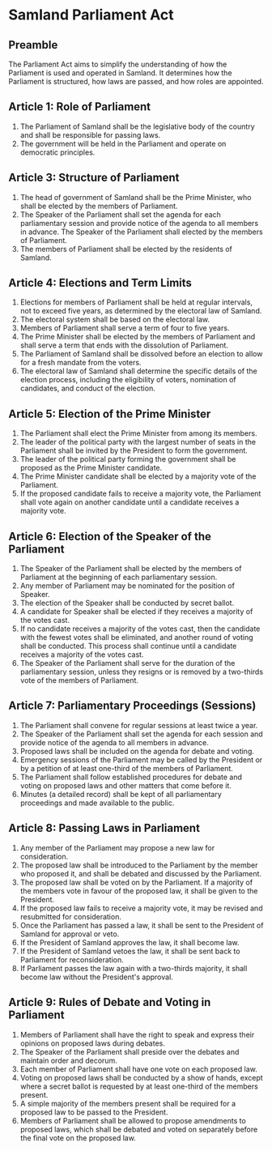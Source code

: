 # Samland Parliament Act

## Preamble

The Parliament Act aims to simplify the understanding of how the Parliament is used and operated in Samland. It determines how the Parliament is structured, how laws are passed, and how roles are appointed.

## Article 1: Role of Parliament

1. The Parliament of Samland shall be the legislative body of the country and shall be responsible for passing laws.
2. The government will be held in the Parliament and operate on democratic principles.

## Article 3: Structure of Parliament

1. The head of government of Samland shall be the Prime Minister, who shall be elected by the members of Parliament.
2. The Speaker of the Parliament shall set the agenda for each parliamentary session and provide notice of the agenda to all members in advance. The Speaker of the Parliament shall elected by the members of Parliament.
3. The members of Parliament shall be elected by the residents of Samland.

## Article 4: Elections and Term Limits

1. Elections for members of Parliament shall be held at regular intervals, not to exceed five years, as determined by the electoral law of Samland.
2. The electoral system shall be based on the electoral law.
3. Members of Parliament shall serve a term of four to five years.
4. The Prime Minister shall be elected by the members of Parliament and shall serve a term that ends with the dissolution of Parliament.
5. The Parliament of Samland shall be dissolved before an election to allow for a fresh mandate from the voters.
6. The electoral law of Samland shall determine the specific details of the election process, including the eligibility of voters, nomination of candidates, and conduct of the election.

## Article 5: Election of the Prime Minister

1. The Parliament shall elect the Prime Minister from among its members.
2. The leader of the political party with the largest number of seats in the Parliament shall be invited by the President to form the government.
3. The leader of the political party forming the government shall be proposed as the Prime Minister candidate.
4. The Prime Minister candidate shall be elected by a majority vote of the Parliament.
5. If the proposed candidate fails to receive a majority vote, the Parliament shall vote again on another candidate until a candidate receives a majority vote.

## Article 6: Election of the Speaker of the Parliament

1. The Speaker of the Parliament shall be elected by the members of Parliament at the beginning of each parliamentary session.
2. Any member of Parliament may be nominated for the position of Speaker.
3. The election of the Speaker shall be conducted by secret ballot.
4. A candidate for Speaker shall be elected if they receives a majority of the votes cast.
5. If no candidate receives a majority of the votes cast, then the candidate with the fewest votes shall be eliminated, and another round of voting shall be conducted. This process shall continue until a candidate receives a majority of the votes cast.
6. The Speaker of the Parliament shall serve for the duration of the parliamentary session, unless they resigns or is removed by a two-thirds vote of the members of Parliament.

## Article 7: Parliamentary Proceedings (Sessions)

1. The Parliament shall convene for regular sessions at least twice a year.
2. The Speaker of the Parliament shall set the agenda for each session and provide notice of the agenda to all members in advance.
3. Proposed laws shall be included on the agenda for debate and voting.
4. Emergency sessions of the Parliament may be called by the President or by a petition of at least one-third of the members of Parliament.
5. The Parliament shall follow established procedures for debate and voting on proposed laws and other matters that come before it.
6. Minutes (a detailed record) shall be kept of all parliamentary proceedings and made available to the public.

## Article 8: Passing Laws in Parliament

1. Any member of the Parliament may propose a new law for consideration.
2. The proposed law shall be introduced to the Parliament by the member who proposed it, and shall be debated and discussed by the Parliament.
3. The proposed law shall be voted on by the Parliament. If a majority of the members vote in favour of the proposed law, it shall be given to the President.
4. If the proposed law fails to receive a majority vote, it may be revised and resubmitted for consideration.
5. Once the Parliament has passed a law, it shall be sent to the President of Samland for approval or veto.
6. If the President of Samland approves the law, it shall become law.
7. If the President of Samland vetoes the law, it shall be sent back to Parliament for reconsideration.
8. If Parliament passes the law again with a two-thirds majority, it shall become law without the President's approval.

## Article 9: Rules of Debate and Voting in Parliament

1. Members of Parliament shall have the right to speak and express their opinions on proposed laws during debates.
2. The Speaker of the Parliament shall preside over the debates and maintain order and decorum.
3. Each member of Parliament shall have one vote on each proposed law.
4. Voting on proposed laws shall be conducted by a show of hands, except where a secret ballot is requested by at least one-third of the members present.
5. A simple majority of the members present shall be required for a proposed law to be passed to the President.
6. Members of Parliament shall be allowed to propose amendments to proposed laws, which shall be debated and voted on separately before the final vote on the proposed law.
